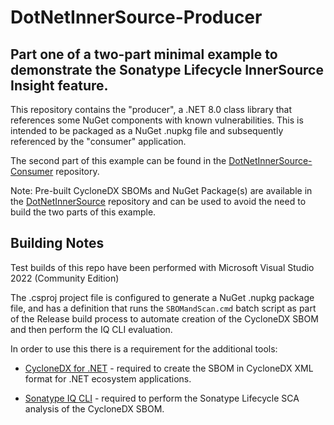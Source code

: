 # DotNetInnerSource-Producer

## Part one of a two-part minimal example to demonstrate the Sonatype Lifecycle InnerSource Insight feature.

This repository contains the "producer", a .NET 8.0 class library that references some NuGet components with known vulnerabilities. This is intended to be packaged as a NuGet .nupkg file and subsequently referenced by the "consumer" application.

The second part of this example can be found in the [DotNetInnerSource-Consumer](https://github.com/jnewman-sonatype/DotNetInnerSource-Consumer) repository.

Note: Pre-built CycloneDX SBOMs and NuGet Package(s) are available in the [DotNetInnerSource](https://github.com/jnewman-sonatype/DotNetInnerSource) repository and can be used to avoid the need to build the two parts of this example.

## Building Notes
Test builds of this repo have been performed with Microsoft Visual Studio 2022 (Community Edition)

The .csproj project file is configured to generate a NuGet .nupkg package file, and has a definition that runs the `SBOMandScan.cmd` batch script as part of the Release build process to automate creation of the CycloneDX SBOM and then perform the IQ CLI evaluation. 

In order to use this there is a requirement for the additional tools:

- [CycloneDX for .NET](https://github.com/CycloneDX/cyclonedx-dotnet) - required to create the SBOM in CycloneDX XML format for .NET ecosystem applications.

- [Sonatype IQ CLI](https://download.sonatype.com/clm/scanner/latest.jar) - required to perform the Sonatype Lifecycle SCA analysis of the CycloneDX SBOM.

